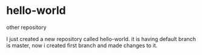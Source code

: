 # hello-world
other repository

I just created a new repository called hello-world.
it is having default branch is master,
now i created first branch and made changes to it.
